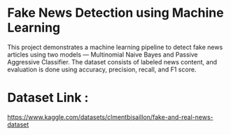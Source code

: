 #  Fake News Detection using Machine Learning

This project demonstrates a machine learning pipeline to detect fake news articles using two models — Multinomial Naive Bayes and Passive Aggressive Classifier. The dataset consists of labeled news content, and evaluation is done using accuracy, precision, recall, and F1 score.

# Dataset Link :
https://www.kaggle.com/datasets/clmentbisaillon/fake-and-real-news-dataset
